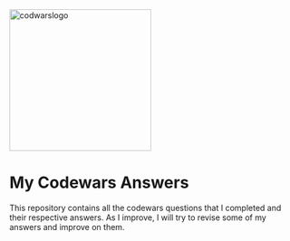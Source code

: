 <img width="250" alt="codwarslogo" src="https://user-images.githubusercontent.com/64978825/90546999-c9735b80-e182-11ea-99c9-37eaddf7506b.png">

# My Codewars Answers
This repository contains all the codewars questions that I completed and their respective answers. As I improve, I will try to revise some of my answers and improve on them.
